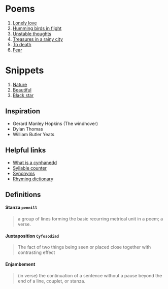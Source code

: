 # Poems

1. [Lonely love](/Lonely%20love.txt)
2. [Humming birds in flight](/Humming%20birds%20in%20flight.txt)
3. [Unstable thoughts](/Unstable%20thoughts.txt)
4. [Treasures in a rainy city](/Treasures%20in%20a%20rainy%20city.txt)
5. [To death](/To%20death.txt)
6. [Fear](/Fear.txt)

# Snippets

1. [Nature](/Nature.snippet.txt)
2. [Beautiful](/Beautiful.snippet.txt)
3. [Black star](/Black%20star.snippet.txt)

## Inspiration

- Gerard Manley Hopkins (The windhover)
- Dylan Thomas
- William Butler Yeats

## Helpful links

- [What is a cynhanedd](http://www.poetsgraves.co.uk/forum/viewtopic.php?t=12138)
- [Syllable counter](https://www.howmanysyllables.com/syllable_counter/)
- [Synonyms](https://www.thesaurus.com/)
- [Rhyming dictionary](https://www.rhymer.com/)

## Definitions

#### Stanza `pennill`

> a group of lines forming the basic recurring metrical unit in a poem; a verse.

#### Juxtaposition `Cyfosodiad`

> The fact of two things being seen or placed close together with contrasting effect

#### Enjambement

> (in verse) the continuation of a sentence without a pause beyond the end of a line, couplet, or stanza.
